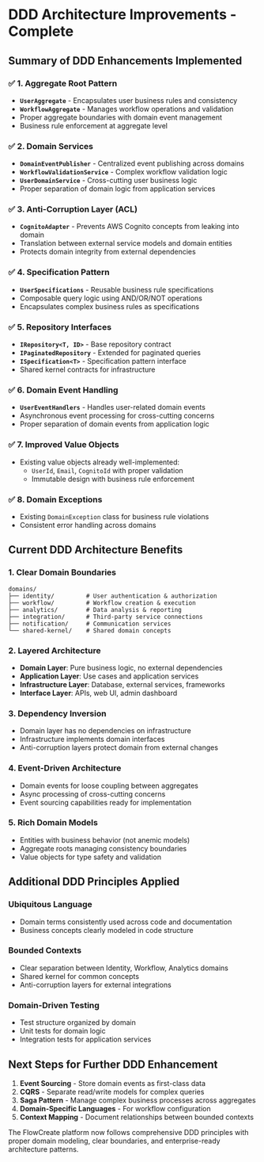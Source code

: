 # DDD Architecture Improvements - Complete

## Summary of DDD Enhancements Implemented

### ✅ 1. **Aggregate Root Pattern**
- **`UserAggregate`** - Encapsulates user business rules and consistency
- **`WorkflowAggregate`** - Manages workflow operations and validation
- Proper aggregate boundaries with domain event management
- Business rule enforcement at aggregate level

### ✅ 2. **Domain Services**
- **`DomainEventPublisher`** - Centralized event publishing across domains
- **`WorkflowValidationService`** - Complex workflow validation logic
- **`UserDomainService`** - Cross-cutting user business logic
- Proper separation of domain logic from application services

### ✅ 3. **Anti-Corruption Layer (ACL)**
- **`CognitoAdapter`** - Prevents AWS Cognito concepts from leaking into domain
- Translation between external service models and domain entities
- Protects domain integrity from external dependencies

### ✅ 4. **Specification Pattern**
- **`UserSpecifications`** - Reusable business rule specifications
- Composable query logic using AND/OR/NOT operations
- Encapsulates complex business rules as specifications

### ✅ 5. **Repository Interfaces**
- **`IRepository<T, ID>`** - Base repository contract
- **`IPaginatedRepository`** - Extended for paginated queries
- **`ISpecification<T>`** - Specification pattern interface
- Shared kernel contracts for infrastructure

### ✅ 6. **Domain Event Handling**
- **`UserEventHandlers`** - Handles user-related domain events
- Asynchronous event processing for cross-cutting concerns
- Proper separation of domain events from application logic

### ✅ 7. **Improved Value Objects**
- Existing value objects already well-implemented:
  - `UserId`, `Email`, `CognitoId` with proper validation
  - Immutable design with business rule enforcement

### ✅ 8. **Domain Exceptions**
- Existing `DomainException` class for business rule violations
- Consistent error handling across domains

## Current DDD Architecture Benefits

### **1. Clear Domain Boundaries**
```
domains/
├── identity/         # User authentication & authorization
├── workflow/         # Workflow creation & execution  
├── analytics/        # Data analysis & reporting
├── integration/      # Third-party service connections
├── notification/     # Communication services
└── shared-kernel/    # Shared domain concepts
```

### **2. Layered Architecture**
- **Domain Layer**: Pure business logic, no external dependencies
- **Application Layer**: Use cases and application services
- **Infrastructure Layer**: Database, external services, frameworks
- **Interface Layer**: APIs, web UI, admin dashboard

### **3. Dependency Inversion**
- Domain layer has no dependencies on infrastructure
- Infrastructure implements domain interfaces
- Anti-corruption layers protect domain from external changes

### **4. Event-Driven Architecture**
- Domain events for loose coupling between aggregates
- Async processing of cross-cutting concerns
- Event sourcing capabilities ready for implementation

### **5. Rich Domain Models**
- Entities with business behavior (not anemic models)
- Aggregate roots managing consistency boundaries
- Value objects for type safety and validation

## Additional DDD Principles Applied

### **Ubiquitous Language**
- Domain terms consistently used across code and documentation
- Business concepts clearly modeled in code structure

### **Bounded Contexts**
- Clear separation between Identity, Workflow, Analytics domains
- Shared kernel for common concepts
- Anti-corruption layers for external integrations

### **Domain-Driven Testing**
- Test structure organized by domain
- Unit tests for domain logic
- Integration tests for application services

## Next Steps for Further DDD Enhancement

1. **Event Sourcing** - Store domain events as first-class data
2. **CQRS** - Separate read/write models for complex queries  
3. **Saga Pattern** - Manage complex business processes across aggregates
4. **Domain-Specific Languages** - For workflow configuration
5. **Context Mapping** - Document relationships between bounded contexts

The FlowCreate platform now follows comprehensive DDD principles with proper domain modeling, clear boundaries, and enterprise-ready architecture patterns.